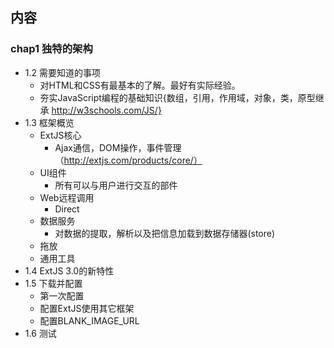 ##   内容
###  chap1 独特的架构
+ 1.2 需要知道的事项
	+ 对HTML和CSS有最基本的了解。最好有实际经验。
	+ 夯实JavaScript编程的基础知识{数组，引用，作用域，对象，类，原型继承 http://w3schools.com/JS/}
+ 1.3 框架概览
	+ ExtJS核心
		+ Ajax通信，DOM操作，事件管理（http://extjs.com/products/core/）
	+ UI组件
		+ 所有可以与用户进行交互的部件
	+ Web远程调用
		+ Direct
	+ 数据服务
		+ 对数据的提取，解析以及把信息加载到数据存储器(store)
	+ 拖放
	+ 通用工具
+ 1.4 ExtJS 3.0的新特性
+ 1.5 下载并配置
	+ 第一次配置
	+ 配置ExtJS使用其它框架
	+ 配置BLANK_IMAGE_URL
+ 1.6 测试
